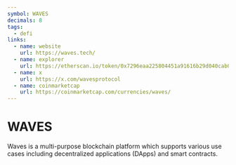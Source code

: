 ```yaml
---
symbol: WAVES
decimals: 8
tags:
  - defi
links:
  - name: website
    url: https://waves.tech/
  - name: explorer
    url: https://etherscan.io/token/0x7296eaa225804451a91616b29d040cab05435f0d
  - name: x
    url: https://x.com/wavesprotocol
  - name: coinmarketcap
    url: https://coinmarketcap.com/currencies/waves/
---
```


# WAVES

Waves is a multi-purpose blockchain platform which supports various use cases including decentralized applications (DApps) and smart contracts.
